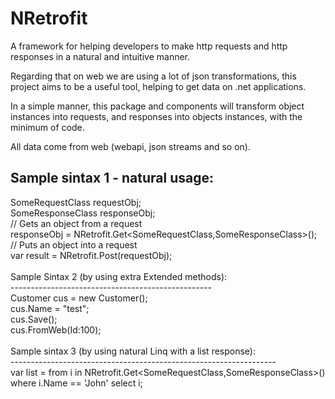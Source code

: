 # NRetrofit

A framework for helping developers to make http requests and http responses in a natural and intuitive manner. 

Regarding that on web we are using a lot of json transformations, this project aims to be a useful tool, helping to get data on .net applications. 

In a simple manner, this package and components will transform object instances into requests, and responses into objects instances, with the minimum of code.

All data come from web (webapi, json streams and so on).


Sample sintax 1 - natural usage: 
--------------------------------
SomeRequestClass requestObj;</br>
SomeResponseClass responseObj;</br>
// Gets an object from a request</br>
responseObj = NRetrofit.Get<SomeRequestClass,SomeResponseClass>();</br>
// Puts an object into a request</br>
var result = NRetrofit.Post<SomeRequestClass>(requestObj);</br>
</br>
Sample Sintax 2 (by using extra Extended methods): </br>
--------------------------------------------------</br>
Customer cus = new Customer();</br>
cus.Name = "test";</br>
cus.Save();</br>
cus.FromWeb(Id:100);</br>
</br>
Sample sintax 3 (by using natural Linq with a list response):</br>
------------------------------------------------------------------</br>
var list = from i in NRetrofit.Get<SomeRequestClass,SomeResponseClass>() where i.Name == 'John' select i;</br>
</br>

